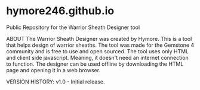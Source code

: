 # hymore246.github.io
Public Repository for the Warrior Sheath Designer tool

ABOUT
The Warrior Sheath Designer was created by Hymore.
This is a tool that helps design of warrior sheaths. The tool was made for the Gemstone 4 community
and is free to use and open sourced. The tool uses only HTML and client side javascript. Meaning, it
doesn't need an internet connection to function. The designer can be used offline by downloading
the HTML page and opening it in a web browser.

VERSION HISTORY:
v1.0 - Initial release.

